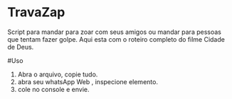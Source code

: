 # TravaZap

Script para mandar para zoar com seus amigos ou mandar para pessoas que tentam fazer golpe.
Aqui esta com o roteiro completo do filme Cidade de Deus.

#Uso

1. Abra o arquivo, copie tudo.
2. abra seu whatsApp Web , inspecione elemento.
3. cole no console e envie.
